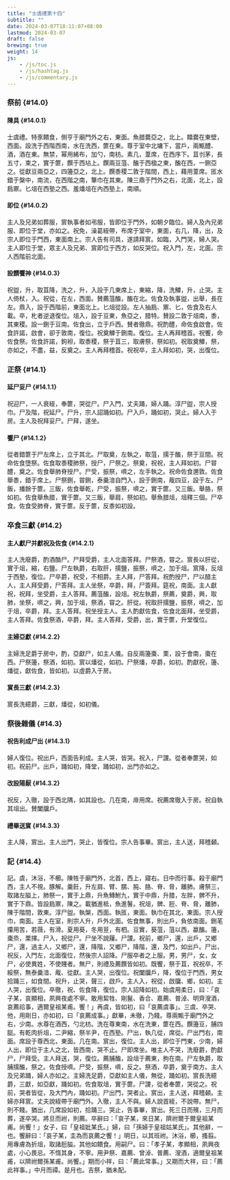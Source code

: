 ```yaml
---
title: "士虞禮第十四"
subtitle: ""
date: 2024-03-07T18:11:07+08:00
lastmod: 2024-03-07
draft: false
brewing: true
weight: 14
js:
    - /js/toc.js
    - /js/hashtag.js
    - /js/commentary.js
---
```


### 祭前 {#14.0}

#### 陳具 {#14.0.1}

士虞禮。特豕饋食，側亨于廟門外之右，東面。魚腊爨亞之，北上。饎爨在東壁，西面。設洗于西階西南，水在洗西，篚在東。尊于室中北墉下，當戶，兩甒醴、酒，酒在東。無禁，幂用絺布，加勺，南枋。素几，葦席，在西序下。苴刌茅，長五寸，束之，實于篚，饌于西坫上。饌兩豆菹、醢于西楹之東，醢在西，一鉶亞之。從獻豆兩亞之，四籩亞之，北上。饌黍稷二敦于階間，西上，藉用葦席。匜水錯于槃中，南流，在西階之南，簞巾在其東。陳三鼎于門外之右，北面，北上，設扃鼏。匕俎在西塾之西。羞燔俎在內西塾上，南順。

#### 即位 {#14.0.2}

主人及兄弟如葬服，賔執事者如弔服，皆即位于門外，如朝夕臨位。婦人及內兄弟服、即位于堂，亦如之。祝免，澡葛絰帶，布席于室中，東面，右几，降，出，及宗人即位于門西，東面南上。宗人告有司具，遂請拜賔。如臨，入門哭，婦人哭。主人即位于堂，眾主人及兄弟、賔即位于西方，如反哭位。祝入門，左，北面。宗人西階前北面。

#### 設饌饗神 {#14.0.3}

祝盥，升，取苴降，洗之，升，入設于几東席上，東縮，降，洗觶，升，止哭。主人倚杖，入。祝從，在左，西面。賛薦菹醢，醢在北。佐食及執事盥，出舉，長在左。鼎入，設于西階前，東面北上。匕俎從設。左人抽扃、鼏、匕，佐食及右人載。卒，朼者逆退復位。俎入，設于豆東，魚亞之，腊特。賛設二敦于俎南，黍，其東稷。設一鉶于豆南。佐食出，立于戶西。賛者徹鼎。祝酌醴，命佐食啟會。佐食許諾，啟會，卻于敦南，復位。祝奠觶于鉶南。復位。主人再拜稽首。祝饗，命佐食祭。佐食許諾，鉤袒，取黍稷，祭于苴三，取膚祭，祭如初。祝取奠觶，祭，亦如之，不盡，益，反奠之。主人再拜稽首。祝祝卒，主人拜如初，哭，出復位。

### 正祭 {#14.1}

#### 延尸妥尸 {#14.1.1}

祝迎尸，一人衰絰，奉篚，哭從尸。尸入門，丈夫踊，婦人踊。淳尸盥，宗人授巾。尸及階，祝延尸。尸升，宗人詔踊如初。尸入戶，踊如初，哭止。婦人入于房。主人及祝拜妥尸。尸拜，遂坐。

#### 饗尸 {#14.1.2}

從者錯篚于尸左席上，立于其北。尸取奠，左執之，取菹，擩于醢，祭于豆間。祝命佐食墮祭。佐食取黍稷肺祭，授尸，尸祭之。祭奠，祝祝，主人拜如初。尸甞醴，奠之。佐食舉肺脊授尸。尸受，振祭，嚌之，左手執之。祝命佐食邇敦。佐食舉黍，錯于席上。尸祭鉶，甞鉶，泰羹湆自門入，設于鉶南，胾四豆，設于左。尸飯，播餘于篚。三飯，佐食舉乾，尸受，振祭，嚌之，實于篚。又三飯。舉胳，祭如初。佐食舉魚腊，實于篚。又三飯，舉肩，祭如初。舉魚腊俎，俎釋三個。尸卒食。佐食受肺脊，實于篚。反于篚，反黍如初設。

### 卒食三獻 {#14.2}

#### 主人獻尸并獻祝及佐食 {#14.2.1}

主人洗廢爵，酌酒酳尸。尸拜受爵，主人北面答拜。尸祭酒，甞之。賔長以肝從，實于俎，縮，右鹽。尸左執爵，右取肝，擩鹽，振祭，嚌之，加于俎。賔降，反俎于西塾，復位。尸卒爵，祝受，不相爵。主人拜，尸答拜。祝酌授尸，尸以醋主人，主人拜受爵，尸答拜。主人坐祭，卒爵，拜，尸簽拜。筵祝，南面。主人獻祝，祝拜，坐受爵，主人答拜。薦菹醢，設俎。祝左執爵，祭薦，奠爵，興，取肺，坐祭，嚌之，興，加于俎，祭酒，甞之。肝從。祝取肝擩鹽，振祭，嚌之，加于俎，卒爵，拜。主人答拜。祝坐授主人。主人酌獻佐食，佐食北面拜，坐受爵，主人答拜。佐食祭酒，卒爵，拜。主人答拜，受爵，出，實于篚，升堂復位。

#### 主婦亞獻 {#14.2.2}

主婦洗足爵于房中，酌，亞獻尸，如主人儀。自反兩籩棗、栗，設于會南，棗在西。尸祭籩，祭酒，如初。賔以燔從，如初。尸祭燔，卒爵，如初。酌獻祝，籩、燔從，獻佐食，皆如初。以虛爵入于房。

#### 賔長三獻 {#14.2.3}

賔長洗繶爵，三獻，燔從，如初儀。

### 祭後雜儀 {#14.3}

#### 祝告利成尸出 {#14.3.1}

婦人復位。祝出戶，西面告利成。主人哭，皆哭。祝入，尸謖。從者奉篚哭，如初。祝前尸。出戶，踊如初，降堂，踊如初，出門亦如之。

#### 改設陽厭 {#14.3.2}

祝反，入徹，設于西北隅，如其設也。几在南，䨾用席。祝薦席徹入于房。祝自執其俎出。賛闔牖戶。

#### 禮畢送賔 {#14.3.3}

主人降，賔出。主人出門，哭止，皆復位。宗人告事畢。賔出，主人送，拜稽顙。

### 記 {#14.4}

記。虞，沐浴，不櫛。陳牲于廟門外，北首，西上，寢右。日中而行事。殺于廟門西，主人不視。豚解。羹飪，升左肩、臂、臑、肫、胳、脊、脅，離肺。膚祭三，取諸左膉上，肺祭一，實于上鼎，升魚鱄鮒九，實于中鼎，升腊，左胖，髀不升，實于下鼎。皆設扃鼏，陳之。載猶進柢，魚進鬐。祝俎，髀、脰、脊、脅，離肺，陳于階間，敦東。淳尸盥。執槃，西面。執匜，東面。執巾在其北，東面。宗人授巾，南面。主人在室，則宗人升，戶外北面。佐食無事，則出戶，負依南面。鉶芼攥用苦，若薇，有滑。夏用葵，冬用荁，有柶。豆實，葵菹，菹以西，蠃醢。籩，棗烝，栗擇。尸入，祝從尸。尸坐不說屨。尸謖。祝前，鄉尸，還，出戶，又鄉尸，還，過主人，又鄉尸，還，降階，又鄉尸，降階，還，及門，如出戶。尸出，祝反，入門左，北面復位，然後宗人詔降。尸服卒者之上服。男，男尸，女，女尸，必使異姓，不使賤者。無尸，則禮及薦饌皆如初。既饗，祭于苴，祝祝卒，不綏祭，無泰羹湆、胾、從獻。主人哭，出復位。祝闔牖戶，降，復位于門西，男女拾踊三，如食間。祝升，止哭，聲三，啟戶。主人入，祝從，啟牖、鄉，如初。主人哭，出復位。卒徹，祝、佐食降，復位。宗人詔降如初。始虞用柔日，曰：「哀子某，哀顯相，夙興夜處不寧。敢用絜牲、剛鬣、香合、嘉薦、普淖、明齊溲酒，哀薦祫事，適爾皇祖某甫。饗！」再虞，皆如初，曰「哀薦虞事」。三虞、卒哭、他，用剛日，亦如初，曰「哀薦成事。」獻畢，未徹，乃餞。尊兩甒于廟門外之右，少南。水尊在酒西，勺北枋。洗在尊東南，水在洗東，篚在西。饌籩豆，脯四脡。有乾肉折俎，二尹縮，祭半尹，在西塾。尸出，執几從，席從。尸出門右，南面。席設于尊西北，東面。几在南。賔出，復位。主人出，即位于門東，少南，婦人出，即位于主人之北，皆西南，哭不止。尸即席坐。唯主人不哭，洗廢爵，酌獻尸，尸拜受。主人拜送，哭，復位。薦脯醢，設俎于薦東，朐在南。尸左執爵，取脯擩醢，祭之。佐食授嚌。尸受，振祭，嚌，反之。祭酒，卒爵，奠于南方。主人及兄弟踊，婦人亦如之。主婦洗足爵，亞獻如主人儀，無從，踊如初。賔長洗繶爵，三獻，如亞獻，踊如初。佐食取俎，實于篚。尸謖，從者奉篚，哭從之。祝前，哭者皆從，及大門內，踊如初。尸出門，哭者止。賔出，主人送，拜稽顙。主婦亦拜賔。丈夫說絰帶于廟門外。入徹，主人不與。婦人說首絰，不說帶。無尸，則不餞。猶出，几席設如初，拾踊三。哭止，告事畢，賔出。死三日而殯，三月而葬，遂卒哭。將旦而祔，則薦。卒辭曰：「哀子某，來日某，隮祔爾于爾皇祖某甫。尚饗！」女子，曰「皇祖妣某氏。」婦，曰「孫婦于皇祖姑某氏」。其他辭，一也。饗辭曰：「哀子某，圭為而哀薦之饗！」明日，以其班祔。沐浴，櫛，搔翦。用專膚為折俎，取諸脰膉。其他如饋食。用嗣尸。曰：「孝子某，孝顯相，夙興夜處，小心畏忌。不惰其身，不寧。用尹祭、嘉薦、曾淖、普薦、溲酒，適爾皇祖某甫，以隮祔爾孫某甫。尚饗。」期而小祥，曰：「薦此常事。」又期而大祥，曰：「薦此祥事。」中月而禫。是月也。吉祭，猶未配。